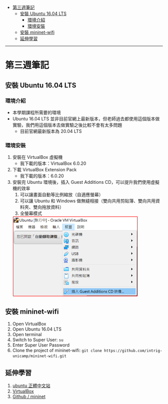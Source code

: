 - [第三週筆記](#第三週筆記)
  - [安裝 Ubuntu 16.04 LTS](#安裝-ubuntu-1604-lts)
    - [環境介紹](#環境介紹)
    - [環境安裝](#環境安裝)
  - [安裝 mininet-wifi](#安裝-mininet-wifi)
  - [延伸學習](#延伸學習)
---
# 第三週筆記
## 安裝 Ubuntu 16.04 LTS
### 環境介紹
- 本學期課程所需要的環境
- Ubuntu 16.04 LTS 並非目前官網上最新版本，但老師過去都使用這個版本做實驗，我們用這個版本去做實驗之後比較不會有太多問題
    - 目前官網最新版本為 20.04 LTS

### 環境安裝
1. 安裝在 VirtualBox 虛擬機
    - 我下載的版本：VirtualBox 6.0.20
2. 下載 VirtualBox Extension Pack
    - 我下載的版本：6.0.20
3. 安裝完 Ubuntu 環境後，插入 Guest Additions CD，可以提升我們使用虛擬機的效率
    1. 可以讓畫面自動等比例縮放（自適應螢幕）
    2. 可以讓 Ubuntu 和 Windows 做無縫相接（雙向共用剪貼簿、雙向共用資料夾、雙向拖放資料）
    3. 全螢幕模式
      <img src="Week 3\guest_additions_CD.png" width="400px" />

## 安裝 mininet-wifi
1. Open VirtualBox
2. Open Ubuntu 16.04 LTS
3. Open terminal
4. Switch to Super User: `su`
5. Enter Super User Password
6. Clone the project of mininet-wifi: `git clone https://github.com/intrig-unicamp/mininet-wifi.git`

## 延伸學習
1. [ubuntu 正體中文站](https://www.ubuntu-tw.org/modules/tinyd0/)
2. [VirtualBox](https://www.virtualbox.org/wiki/Downloads)
3. [Github / mininet](https://github.com/intrig-unicamp/mininet-wifi)
